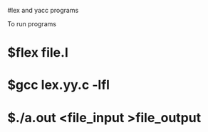 #lex and yacc programs

To run programs
# $flex file.l
# $gcc lex.yy.c -lfl
# $./a.out <file_input >file_output
